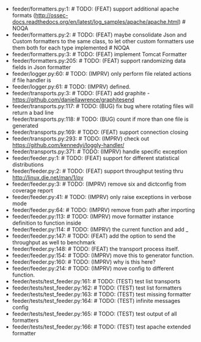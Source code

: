 - feeder/formatters.py:1:    #  TODO: (FEAT) support additional apache formats (http://ossec-docs.readthedocs.org/en/latest/log_samples/apache/apache.html)  # NOQA
- feeder/formatters.py:2:    #  TODO: (FEAT) maybe consolidate Json and Custom formatters to the same class, to let other custom formatters use them both for each type implemented  # NOQA
- feeder/formatters.py:3:    #  TODO: (FEAT) implement Tomcat Formatter
- feeder/formatters.py:205:    #  TODO: (FEAT) support randomizing data fields in Json formatter
- feeder/logger.py:60:    #  TODO: (IMPRV) only perform file related actions if file handler is
- feeder/logger.py:61:    #  TODO: (IMPRV) defined.
- feeder/transports.py:3:    #  TODO: (FEAT) add graphite - https://github.com/daniellawrence/graphitesend
- feeder/transports.py:117:    #  TODO: (BUG) fix bug where rotating files will return a bad line
- feeder/transports.py:118:    #  TODO: (BUG) count if more than one file is generated
- feeder/transports.py:169:    #  TODO: (FEAT) support connection closing
- feeder/transports.py:293:    #  TODO: (IMPRV) check out https://github.com/kennedyj/loggly-handler/
- feeder/transports.py:371:    #  TODO: (IMPRV) handle specific exception
- feeder/feeder.py:1:    #  TODO: (FEAT) support for different statistical distributions
- feeder/feeder.py:2:    #  TODO: (FEAT) support throughput testing thru http://linux.die.net/man/1/pv
- feeder/feeder.py:3:    #  TODO: (IMPRV) remove six and dictconfig from coverage report
- feeder/feeder.py:41:    #  TODO: (IMPRV) only raise exceptions in verbose mode
- feeder/feeder.py:64:    #  TODO: (IMPRV) remove from path after importing
- feeder/feeder.py:113:    #  TODO: (IMPRV) move formatter instance definition to function inside
- feeder/feeder.py:114:    #  TODO: (IMPRV) the current function and add _
- feeder/feeder.py:147:    #  TODO: (FEAT) add the option to send the throughput as well to benchmark
- feeder/feeder.py:148:    #  TODO: (FEAT) the transport process itself.
- feeder/feeder.py:154:    #  TODO: (IMPRV) move this to generator function.
- feeder/feeder.py:160:    #  TODO: (IMPRV) why is this here?
- feeder/feeder.py:214:    #  TODO: (IMPRV) move config to different function.
- feeder/tests/test_feeder.py:161:    #  TODO: (TEST) test list transports
- feeder/tests/test_feeder.py:162:    #  TODO: (TEST) test list formatters
- feeder/tests/test_feeder.py:163:    #  TODO: (TEST) test missing formatter
- feeder/tests/test_feeder.py:164:    #  TODO: (TEST) infinite messages config
- feeder/tests/test_feeder.py:165:    #  TODO: (TEST) test output of all formatters
- feeder/tests/test_feeder.py:166:    #  TODO: (TEST) test apache extended formatter
